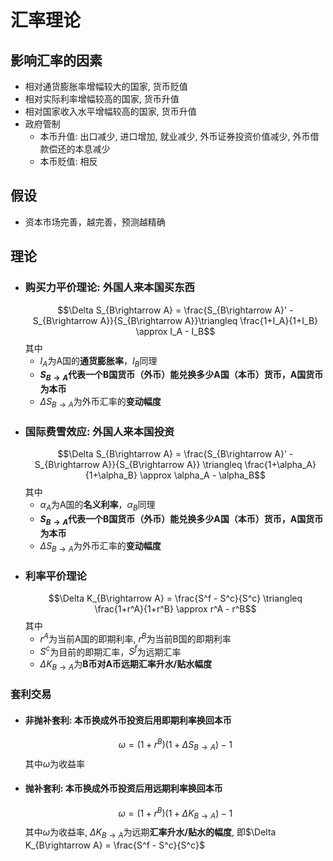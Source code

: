 # 汇率理论
## 影响汇率的因素
- 相对通货膨胀率增幅较大的国家, 货币贬值
- 相对实际利率增幅较高的国家, 货币升值
- 相对国家收入水平增幅较高的国家, 货币升值
- 政府管制
  - 本币升值: 出口减少, 进口增加, 就业减少, 外币证券投资价值减少, 外币借款偿还的本息减少
  - 本币贬值: 相反
## 假设
- 资本市场完善，越完善，预测越精确

## 理论
- ### 购买力平价理论: 外国人来本国买东西
  $$\Delta S_{B\rightarrow A} = \frac{S_{B\rightarrow A}' - S_{B\rightarrow A}}{S_{B\rightarrow A}}\triangleq \frac{1+I_A}{1+I_B} \approx I_A - I_B$$
  其中
  - $I_A$为A国的**通货膨胀率**，$I_B$同理
  - **$S_{B\rightarrow A}$代表一个B国货币（外币）能兑换多少A国（本币）货币，A国货币为本币**
  - $\Delta S_{B\rightarrow A}$为外币汇率的**变动幅度**
- ### 国际费雪效应: 外国人来本国投资
  $$\Delta S_{B\rightarrow A} = \frac{S_{B\rightarrow A}' - S_{B\rightarrow A}}{S_{B\rightarrow A}} \triangleq \frac{1+\alpha_A}{1+\alpha_B} \approx \alpha_A - \alpha_B$$
  其中
  - $\alpha_A$为A国的**名义利率**，$\alpha_B$同理
  - **$S_{B\rightarrow A}$代表一个B国货币（外币）能兑换多少A国（本币）货币，A国货币为本币**
  - $\Delta S_{B\rightarrow A}$为外币汇率的**变动幅度**
- ### 利率平价理论
  $$\Delta K_{B\rightarrow A} = \frac{S^f - S^c}{S^c} \triangleq \frac{1+r^A}{1+r^B} \approx r^A - r^B$$
  其中
  - $r^A$为当前A国的即期利率, $r^B$为当前B国的即期利率
  - $S^c$为目前的即期汇率，$S^f$为远期汇率
  - $\Delta K_{B\rightarrow A}$为**B币对A币远期汇率升水/贴水幅度**

### 套利交易
- #### 非抛补套利: 本币换成外币投资后用即期利率换回本币
  $$\omega = (1+r^B)(1+\Delta S_{B\rightarrow A}) - 1$$其中$\omega$为收益率
- #### 抛补套利: 本币换成外币投资后用远期利率换回本币
  $$\omega = (1+r^B)(1+\Delta K_{B\rightarrow A}) - 1$$其中$\omega$为收益率, $\Delta K_{B\rightarrow A}$为远期**汇率升水/贴水的幅度**, 即$\Delta K_{B\rightarrow A} = \frac{S^f - S^c}{S^c}$
